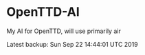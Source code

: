 # OpenTTD-AI
My AI for OpenTTD, will use primarily air

Latest backup: Sun Sep 22 14:44:01 UTC 2019
